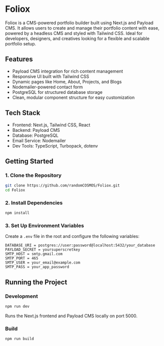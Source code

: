 # Foliox

Foliox is a CMS-powered portfolio builder built using Next.js and Payload CMS. It allows users to create and manage their portfolio content with ease, powered by a headless CMS and styled with Tailwind CSS. Ideal for developers, designers, and creatives looking for a flexible and scalable portfolio setup.

## Features

- Payload CMS integration for rich content management  
- Responsive UI built with Tailwind CSS  
- Dynamic pages like Home, About, Projects, and Blogs  
- Nodemailer-powered contact form  
- PostgreSQL for structured database storage  
- Clean, modular component structure for easy customization  

## Tech Stack

- Frontend: Next.js, Tailwind CSS, React  
- Backend: Payload CMS  
- Database: PostgreSQL  
- Email Service: Nodemailer  
- Dev Tools: TypeScript, Turbopack, dotenv  

## Getting Started

### 1. Clone the Repository

```bash
git clone https://github.com/randomCOSMOS/Foliox.git
cd Foliox
```

### 2. Install Dependencies

```bash
npm install
```

### 3. Set Up Environment Variables
Create a `.env` file in the root and configure the following variables:

```env
DATABASE_URI = postgres://user:password@localhost:5432/your_database
PAYLOAD_SECRET = yoursuperscretkey  
SMTP_HOST = smtp.gmail.com
SMTP_PORT = 465
SMTP_USER = your_email@example.com
SMTP_PASS = your_app_password
```

## Running the Project

### Development

```bash
npm run dev
```
Runs the Next.js frontend and Payload CMS locally on port 5000.

### Build

```bash
npm run build
```

